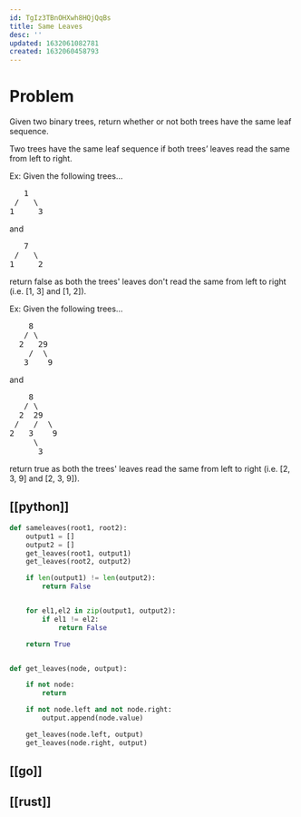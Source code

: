 ```yaml
---
id: TgIz3TBnOHXwh8HQjQqBs
title: Same Leaves
desc: ''
updated: 1632061082781
created: 1632060458793
---
```


# Problem

Given two binary trees, return whether or not both trees have the same leaf sequence.

Two trees have the same leaf sequence if both trees’ leaves read the same from left to right.

Ex: Given the following trees…
<pre>
   1
 /   \
1     3
</pre>
and

<pre>
   7
 /   \
1     2
</pre>

return false as both the trees' leaves don't read the same from left to right (i.e. [1, 3] and [1, 2]).

Ex: Given the following trees…
<pre>
    8
   / \
  2   29
    /  \
   3    9
</pre>
and
<pre>
    8
   / \
  2  29
 /   /  \
2   3    9
     \
      3
</pre>

return true as both the trees' leaves read the same from left to right (i.e. [2, 3, 9] and [2, 3, 9]).

## [[python]]

```python
def sameleaves(root1, root2):
    output1 = []
    output2 = []
    get_leaves(root1, output1)
    get_leaves(root2, output2)

    if len(output1) != len(output2):
        return False


    for el1,el2 in zip(output1, output2):
        if el1 != el2:
            return False

    return True


def get_leaves(node, output):

    if not node:
        return

    if not node.left and not node.right:
        output.append(node.value)

    get_leaves(node.left, output)
    get_leaves(node.right, output)

```

## [[go]]

## [[rust]]
